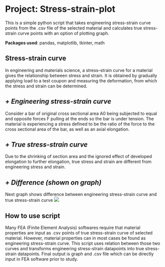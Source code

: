 # Project: Stress-strain-plot
This is a simple python script that takes engineering stress-strain curve points from the .csv file of the selected material and calculates true stress-strain curve points with an option of plotting graph. 

**Packages used**: pandas, matplotlib, tkinter, math

## Stress-strain curve
In engineering and materials science, a stress–strain curve for a material gives the relationship between stress and strain. It is obtained by gradually applying load to a test coupon and measuring the deformation, from which the stress and strain can be determined.

## *+ Engineering stress-strain curve*
Consider a bar of original cross sectional area A0 being subjected to equal and opposite forces F pulling at the ends so the bar is under tension. The material is experiencing a stress defined to be the ratio of the force to the cross sectional area of the bar, as well as an axial elongation.

## *+ True stress-strain curve*
Due to the shrinking of section area and the ignored effect of developed elongation to further elongation, true stress and strain are different from engineering stress and strain.

## *+ Difference (shown on graph)*
Next graph shows difference between engineering stress-strain curve and true stress-strain curve
![](https://upload.wikimedia.org/wikipedia/commons/thumb/a/a0/Stress_strain_comparison.svg/328px-Stress_strain_comparison.svg.png)

## How to use script
Many FEA (Finite Element Analysis) softwares require that material properties are input as .csv points of true stress-strain curve of selected material. However, material properties can in most cases be found as engineering stress-strain curve.
This script uses relation between those two curves and transforms engineering stress-strain datapoints into true stress-strain datapoints. Final output is graph and .csv file which can be directly input in FEA software prior to study. 
